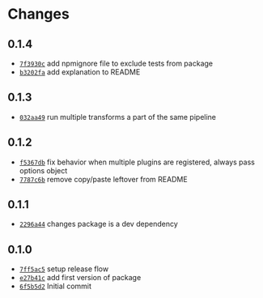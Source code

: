 # Changes

## 0.1.4

- [`7f3930c`](https://github.com/m90/esbuild-plugin-browserify-adapter/commit/7f3930cb149dbed7ff8ed6cb0566b4a9fc61d863)
  add npmignore file to exclude tests from package
- [`b3202fa`](https://github.com/m90/esbuild-plugin-browserify-adapter/commit/b3202fa3fe8ac6688e8427c3846ce2f3465db5fe)
  add explanation to README

## 0.1.3

- [`032aa49`](https://github.com/m90/esbuild-plugin-browserify-adapter/commit/032aa49e2d7830ffb2f69d3db04fcb2cb4cd8d76)
  run multiple transforms a part of the same pipeline

## 0.1.2

- [`f5367db`](https://github.com/m90/esbuild-plugin-browserify-adapter/commit/f5367dbbc63d6af5856c4d25eafb6ead570fcf03)
  fix behavior when multiple plugins are registered, always pass options object
- [`7787c6b`](https://github.com/m90/esbuild-plugin-browserify-adapter/commit/7787c6b3327f1236d0041dbde71dffaef2e40ae1)
  remove copy/paste leftover from README

## 0.1.1

- [`2296a44`](https://github.com/m90/esbuild-plugin-browserify-adapter/commit/2296a44447410e848ad2e393d2304dfa39150956)
  changes package is a dev dependency

## 0.1.0

- [`7ff5ac5`](https://github.com/m90/esbuild-plugin-browserify-adapter/commit/7ff5ac505aeae81aab9077fd3e4ebae0788c1eb0)
  setup release flow
- [`e27b41c`](https://github.com/m90/esbuild-plugin-browserify-adapter/commit/e27b41c39abfaab26b910c3da9a193fc3fd23983)
  add first version of package
- [`6f5b5d2`](https://github.com/m90/esbuild-plugin-browserify-adapter/commit/6f5b5d243eb1e0913ad5d0c1fdfed4af7d038bb9)
  Initial commit
